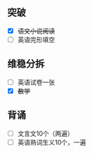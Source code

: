 ## 突破
- [x] <s>语文小说阅读</s>
- [ ] 英语完形填空
## 维稳分拆
- [ ] 英语试卷一张
- [x] <s>数学</s>
## 背诵
- [ ] 文言文10个（两遍）
- [ ] 英语熟词生义10个，一遍
